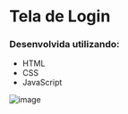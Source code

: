 # Tela de Login
### Desenvolvida utilizando:

- HTML
- CSS
- JavaScript


![image](https://user-images.githubusercontent.com/23384348/187479427-92a2e1b6-1222-4a80-a198-593e734b34e7.png)
